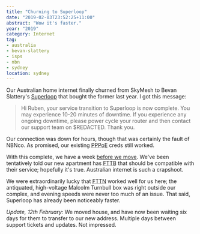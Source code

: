 ```yaml
---
title: "Churning to Superloop"
date: "2019-02-03T23:52:25+11:00"
abstract: "Wow it's faster."
year: "2019"
category: Internet
tag:
- australia
- bevan-slattery
- isps
- nbn
- sydney
location: sydney
---
```

Our Australian home internet finally churned from SkyMesh to Bevan Slattery's [Superloop] that bought the former last year. I got this message:

> Hi Ruben, your service transition to Superloop is now complete. You may experience 10-20 minutes of downtime. If you experience any ongoing downtime, please power cycle your router and then contact our support team on $REDACTED. Thank you.

Our connection was down for hours, though that was certainly the fault of NBNco. As promised, our existing <abbr title="Point-to-Point Protocol over Ethernet">PPPoE</abbr> creds still worked.

With this complete, we have a week [before we move]. We've been tentatively told our new apartment has <abbr title="fibre to the basement">FTTB</abbr> that should be compatible with their service; hopefully it's true. Australian internet is such a crapshoot.

We were extraordinarily lucky that <abbr title="fibre to the node">FTTN</abbr> worked well for us here; the antiquated, high-voltage Malcolm Turnbull box was right outside our complex, and evening speeds were never too much of an issue. That said, Superloop has already been noticeably faster.

*Update, 12th February:* We moved house, and have now been waiting six days for them to transfer to our new address. Multiple days between support tickets and updates. Not impressed.

[before we move]: https://rubenerd.com/moving-to-chatswood/
[Superloop]: https://www.superloop.com/

